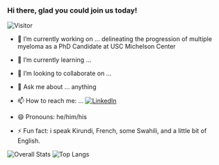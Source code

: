 ### Hi there, glad you could join us today! 

![Visitor](https://visitor-badge.laobi.icu/badge?page_id=libertatem.libertatem)

- 🔭 I’m currently working on ... delineating the progression of multiple myeloma as a PhD Candidate at USC Michelson Center

- 🌱 I’m currently learning ... 

- 👯 I’m looking to collaborate on ...

- 💬 Ask me about ... anything

- 📫 How to reach me: ...
<a href="<https://www.linkedin.com/in/ndacayisaba/>">![LinkedIn](https://img.shields.io/badge/LinkedIn-0077B5?style=for-the-badge&logo=linkedin&logoColor=white)</a>

- 😄 Pronouns: he/him/his

- ⚡ Fun fact: i speak Kirundi, French, some Swahili, and a little bit of English. 

![Overall Stats](https://github-readme-stats.vercel.app/api?username=libertatem&count_private=true&show_icons=true&hide=contribs)
![Top Langs](https://github-readme-stats.vercel.app/api/top-langs/?username=libertatem&layout=compact)

<!--
**libertatem/libertatem** is a ✨ _special_ ✨ repository because its `README.md` (this file) appears on your GitHub profile.
-->
